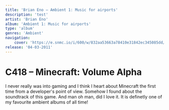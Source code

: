 ```yaml
---
title: 'Brian Eno – Ambient 1: Music for airports'
description: 'test'
artist: 'Brian Eno'
album: 'Ambient 1: Music for airports'
type: 'album'
genres: 'Ambient'
navigation:
    cover: 'https://e.snmc.io/i/600/w/832aa53663a78410e31842ec345085dd/10223980/brian-eno-ambient-1-music-for-airports-Cover-Art.png'
release: '04-03-2011'
---
```


# C418 – Minecraft: Volume Alpha
I never really was into gaming and I think I heart about Minecraft the first time from a developer's point of view. Somehow I found about the soundtrack of this game. And man oh man, did I love it. It is definetly one of my favourite ambient albums of all time!
<br>
<br>
<br>
<youtube-embed url="https://www.youtube.com/embed/videoseries?list=PL3817D41C7D841E23"></youtube-embed>
<br>
<spotify-embed url="https://open.spotify.com/embed/album/3Gt7rOjcZQoHCfnKl5AkK7?utm_source=generator"></spotify-embed>
